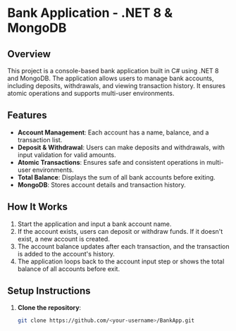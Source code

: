 # Bank Application - .NET 8 & MongoDB

## Overview
This project is a console-based bank application built in C# using .NET 8 and MongoDB. The application allows users to manage bank accounts, including deposits, withdrawals, and viewing transaction history. It ensures atomic operations and supports multi-user environments.

## Features
- **Account Management**: Each account has a name, balance, and a transaction list.
- **Deposit & Withdrawal**: Users can make deposits and withdrawals, with input validation for valid amounts.
- **Atomic Transactions**: Ensures safe and consistent operations in multi-user environments.
- **Total Balance**: Displays the sum of all bank accounts before exiting.
- **MongoDB**: Stores account details and transaction history.

## How It Works
1. Start the application and input a bank account name.
2. If the account exists, users can deposit or withdraw funds. If it doesn't exist, a new account is created.
3. The account balance updates after each transaction, and the transaction is added to the account's history.
4. The application loops back to the account input step or shows the total balance of all accounts before exit.

## Setup Instructions
1. **Clone the repository**:
   ```bash
   git clone https://github.com/<your-username>/BankApp.git
